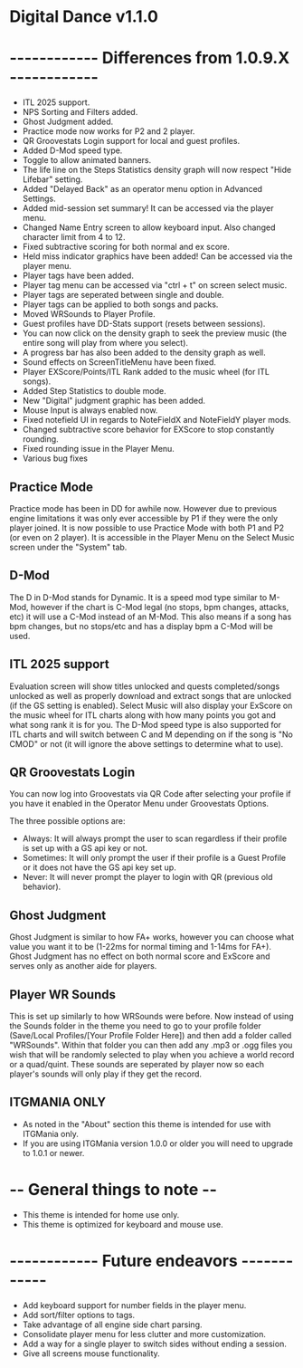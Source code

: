 # Digital Dance v1.1.0

# ------------ Differences from 1.0.9.X ------------
- ITL 2025 support.
- NPS Sorting and Filters added.
- Ghost Judgment added.
- Practice mode now works for P2 and 2 player.
- QR Groovestats Login support for local and guest profiles.
- Added D-Mod speed type.
- Toggle to allow animated banners.
- The life line on the Steps Statistics density graph will now respect "Hide Lifebar" setting.
- Added "Delayed Back" as an operator menu option in Advanced Settings.
- Added mid-session set summary! It can be accessed via the player menu.
- Changed Name Entry screen to allow keyboard input. Also changed character limit from 4 to 12.
- Fixed subtractive scoring for both normal and ex score.
- Held miss indicator graphics have been added! Can be accessed via the player menu.
- Player tags have been added.
- Player tag menu can be accessed via "ctrl + t" on screen select music.
- Player tags are seperated between single and double.
- Player tags can be applied to both songs and packs.
- Moved WRSounds to Player Profile.
- Guest profiles have DD-Stats support (resets between sessions).
- You can now click on the density graph to seek the preview music (the entire song will play from where you select).
- A progress bar has also been added to the density graph as well.
- Sound effects on ScreenTitleMenu have been fixed.
- Player EXScore/Points/ITL Rank added to the music wheel (for ITL songs).
- Added Step Statistics to double mode.
- New "Digital" judgment graphic has been added.
- Mouse Input is always enabled now.
- Fixed notefield UI in regards to NoteFieldX and NoteFieldY player mods.
- Changed subtractive score behavior for EXScore to stop constantly rounding.
- Fixed rounding issue in the Player Menu.
- Various bug fixes

## Practice Mode
Practice mode has been in DD for awhile now. However due to previous engine
limitations it was only ever accessible by P1 if they were the only player joined.
It is now possible to use Practice Mode with both P1 and P2 (or even on 2 player).
It is accessible in the Player Menu on the Select Music screen under the "System" tab.

## D-Mod
The D in D-Mod stands for Dynamic. It is a speed mod type similar to M-Mod, 
however if the chart is C-Mod legal (no stops, bpm changes, attacks, etc) it will use a C-Mod instead of an M-Mod.
This also means if a song has bpm changes, but no stops/etc and has a display bpm a C-Mod will be used.

## ITL 2025 support
Evaluation screen will show titles unlocked and quests completed/songs unlocked as well as properly download and extract songs that are unlocked (if the GS setting is enabled).
Select Music will also display your ExScore on the music wheel for ITL charts along with how many points you got and what song rank it is for you.
The D-Mod speed type is also supported for ITL charts and will switch between C and M depending on if the song is "No CMOD" or not (it will ignore the above settings to determine what to use).

## QR Groovestats Login
You can now log into Groovestats via QR Code after selecting your profile if you have it enabled in the Operator Menu under Groovestats Options.

The three possible options are:
- Always: It will always prompt the user to scan regardless if their profile is set up with a GS api key or not.
- Sometimes: It will only prompt the user if their profile is a Guest Profile or it does not have the GS api key set up.
- Never: It will never prompt the player to login with QR (previous old behavior).

## Ghost Judgment
Ghost Judgment is similar to how FA+ works, however you can choose what value you want it to be (1-22ms for normal timing and 1-14ms for FA+).
Ghost Judgment has no effect on both normal score and ExScore and serves only as another aide for players.

## Player WR Sounds
This is set up similarly to how WRSounds were before. Now instead of using the Sounds folder in the theme you need to go to your profile folder (Save/Local Profiles/[Your Profile Folder Here]) and then add a folder called "WRSounds".
Within that folder you can then add any .mp3 or .ogg files you wish that will be randomly selected to play when you achieve a world record or a quad/quint. 
These sounds are seperated by player now so each player's sounds will only play if they get the record.

## ITGMANIA ONLY
- As noted in the "About" section this theme is intended for use with ITGMania only.
- If you are using ITGMania version 1.0.0 or older you will need to upgrade to 1.0.1 or newer.

# -- General things to note --
- This theme is intended for home use only.
- This theme is optimized for keyboard and mouse use.

# ------------ Future endeavors ------------
- Add keyboard support for number fields in the player menu.
- Add sort/filter options to tags.
- Take advantage of all engine side chart parsing.
- Consolidate player menu for less clutter and more customization.
- Add a way for a single player to switch sides without ending a session.
- Give all screens mouse functionality.